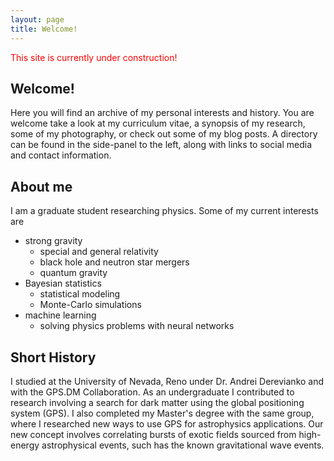 ```yaml
---
layout: page
title: Welcome!
---
```


<span style="color: red">This site is currently under construction!</span>

## Welcome!

Here you will find an archive of my personal interests and history. You are welcome take a look at my curriculum vitae, a synopsis of my research, some of my photography, or check out some of my blog posts. A directory can be found in the side-panel to the left, along with links to social media and contact information.

## About me

I am a graduate student researching physics. Some of my current interests are

* strong gravity
  * special and general relativity
  * black hole and neutron star mergers
  * quantum gravity
* Bayesian statistics
  * statistical modeling
  * Monte-Carlo simulations
* machine learning
  * solving physics problems with neural networks


## Short History

I studied at the University of Nevada, Reno under Dr. Andrei Derevianko and with the GPS.DM Collaboration. As an undergraduate I contributed to research involving a search for dark matter using the global positioning system (GPS). I also completed my Master's degree with the same group, where I researched new ways to use GPS for astrophysics applications. Our new concept involves correlating bursts of exotic fields sourced from high-energy astrophysical events, such has the known gravitational wave events.
